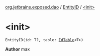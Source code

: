 [org.jetbrains.exposed.dao](../index.md) / [EntityID](index.md) / [&lt;init&gt;](.)

# &lt;init&gt;

`EntityID(id: T?, table: `[`IdTable`](../-id-table/index.md)`<T>)`

**Author**
max

